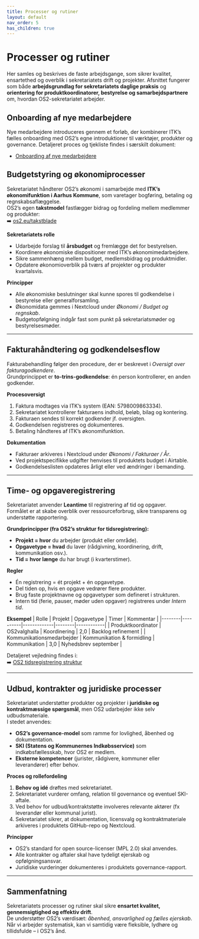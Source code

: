 ```yaml
---
title: Processer og rutiner
layout: default
nav_order: 5
has_children: true
---
```


# Processer og rutiner  
Her samles og beskrives de faste arbejdsgange, som sikrer kvalitet, ensartethed og overblik i sekretariatets drift og projekter. Afsnittet fungerer som både **arbejdsgrundlag for sekretariatets daglige praksis** og **orientering for produktkoordinatorer, bestyrelse og samarbejdspartnere** om, hvordan OS2-sekretariatet arbejder.


## Onboarding af nye medarbejdere
Nye medarbejdere introduceres gennem et forløb, der kombinerer ITK’s fælles onboarding med OS2’s egne introduktioner til værktøjer, produkter og governance. Detaljeret proces og tjekliste findes i særskilt dokument:  

- [Onboarding af nye medarbejdere](processes/onboarding)


## Budgetstyring og økonomiprocesser
Sekretariatet håndterer OS2’s økonomi i samarbejde med **ITK’s økonomifunktion i Aarhus Kommune**, som varetager bogføring, betaling og regnskabsaflæggelse.  
OS2’s egen **takstmodel** fastlægger bidrag og fordeling mellem medlemmer og produkter:  
➡️ [os2.eu/takstblade](https://www.os2.eu/takstblade)

**Sekretariatets rolle**
- Udarbejde forslag til **årsbudget** og fremlægge det for bestyrelsen.  
- Koordinere økonomiske dispositioner med ITK’s økonomimedarbejdere.  
- Sikre sammenhæng mellem budget, medlemsbidrag og produktmidler.  
- Opdatere økonomioverblik på tværs af projekter og produkter kvartalsvis.  

**Principper**
- Alle økonomiske beslutninger skal kunne spores til godkendelse i bestyrelse eller generalforsamling.  
- Økonomidata gemmes i Nextcloud under *Økonomi / Budget og regnskab*.  
- Budgetopfølgning indgår fast som punkt på sekretariatsmøder og bestyrelsesmøder.

---

## Fakturahåndtering og godkendelsesflow
Fakturabehandling følger den procedure, der er beskrevet i *Oversigt over fakturagodkendere*.  
Grundprincippet er **to-trins-godkendelse**: én person kontrollerer, en anden godkender.

**Procesoversigt**
1. Faktura modtages via ITK’s system (EAN: 5798009863334).  
2. Sekretariatet kontrollerer fakturaens indhold, beløb, bilag og kontering.  
3. Fakturaen sendes til korrekt godkender jf. oversigten.  
4. Godkendelsen registreres og dokumenteres.  
5. Betaling håndteres af ITK’s økonomifunktion.  

**Dokumentation**
- Fakturaer arkiveres i Nextcloud under *Økonomi / Fakturaer / År*.  
- Ved projektspecifikke udgifter henvises til produktets budget i Airtable.  
- Godkendelseslisten opdateres årligt eller ved ændringer i bemanding.

---

## Time- og opgaveregistrering
Sekretariatet anvender **Leantime** til registrering af tid og opgaver.  
Formålet er at skabe overblik over ressourceforbrug, sikre transparens og understøtte rapportering.

**Grundprincipper (fra OS2’s struktur for tidsregistrering):**
- **Projekt = hvor** du arbejder (produkt eller område).  
- **Opgavetype = hvad** du laver (rådgivning, koordinering, drift, kommunikation osv.).  
- **Tid = hvor længe** du har brugt (i kvarterstimer).  

**Regler**
- Én registrering = ét projekt + én opgavetype.  
- Del tiden op, hvis en opgave vedrører flere produkter.  
- Brug faste projektnavne og opgavetyper som defineret i strukturen.  
- Intern tid (ferie, pauser, møder uden opgaver) registreres under *Intern tid*.  

**Eksempel**
| Rolle | Projekt | Opgavetype | Timer | Kommentar |
|--------|----------|-------------|--------|------------|
| Produktkoordinator | OS2valghalla | Koordinering | 2,0 | Backlog refinement |
| Kommunikationsmedarbejder | Kommunikation & formidling | Kommunikation | 3,0 | Nyhedsbrev september |

Detaljeret vejledning findes i:  
➡️ [OS2 tidsregistrering struktur](./OS2_tidsregistrering_struktur.md)

---

## Udbud, kontrakter og juridiske processer
Sekretariatet understøtter produkter og projekter i **juridiske og kontraktmæssige spørgsmål**, men OS2 udarbejder ikke selv udbudsmateriale.  
I stedet anvendes:
- **OS2’s governance-model** som ramme for lovlighed, åbenhed og dokumentation.  
- **SKI (Statens og Kommunernes Indkøbsservice)** som indkøbsfællesskab, hvor OS2 er medlem.  
- **Eksterne kompetencer** (jurister, rådgivere, kommuner eller leverandører) efter behov.  

**Proces og rollefordeling**
1. **Behov og idé** drøftes med sekretariatet.  
2. Sekretariatet vurderer omfang, relation til governance og eventuel SKI-aftale.  
3. Ved behov for udbud/kontraktstøtte involveres relevante aktører (fx leverandør eller kommunal jurist).  
4. Sekretariatet sikrer, at dokumentation, licensvalg og kontraktmateriale arkiveres i produktets GitHub-repo og Nextcloud.  

**Principper**
- OS2’s standard for open source-licenser (MPL 2.0) skal anvendes.  
- Alle kontrakter og aftaler skal have tydeligt ejerskab og opfølgningsansvar.  
- Juridiske vurderinger dokumenteres i produktets governance-rapport.  

---

## Sammenfatning
Sekretariatets processer og rutiner skal sikre **ensartet kvalitet, gennemsigtighed og effektiv drift**.  
De understøtter OS2’s værdisæt: *åbenhed, ansvarlighed og fælles ejerskab*.  
Når vi arbejder systematisk, kan vi samtidig være fleksible, lydhøre og tillidsfulde – i OS2’s ånd.
